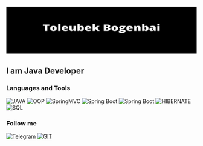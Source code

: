 ![Header](https://github.com/toleubekbogenbai/toleubekbogenbai/blob/main/Toleubek%20Bogenbai.png)

## I am Java Developer

### Languages and Tools
![JAVA](https://img.shields.io/badge/Java-0d0d0d?style=for-the-badge&logo=JAVA)
![OOP](https://img.shields.io/badge/ООП-0d0d0d?style=for-the-badge&logo=JAVA)
![SpringMVC](https://img.shields.io/badge/SPRING_MVC-0d0d0d?style=for-the-badge&logo=SPRING)
![Spring Boot](https://img.shields.io/badge/SPRING_SECURITY-0d0d0d?style=for-the-badge&logo=SPRINGBOOT)
![Spring Boot](https://img.shields.io/badge/Spring_Boot-0d0d0d?style=for-the-badge&logo=SPRINGBOOT)
![HIBERNATE](https://img.shields.io/badge/HIBERNATE-0d0d0d?style=for-the-badge&logo=hibernate)
![SQL](https://img.shields.io/badge/SQL-0d0d0d?style=for-the-badge&logo=mysql)

### Follow me
[![Telegram](https://img.shields.io/badge/Telegram-0d0d0d?style=for-the-badge&logo=Telegram)](https://t.me/ToleubekB)
[![GIT](https://img.shields.io/badge/GIT-0d0d0d?style=for-the-badge&logo=Github)](https://github.com/toleubekbogenbai)




